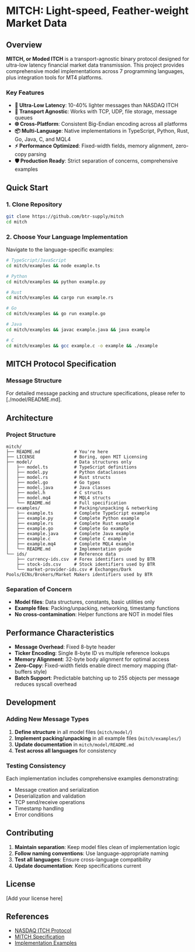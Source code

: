 # MITCH: Light-speed, Feather-weight Market Data

## Overview

**MITCH, or Moded ITCH** is a transport-agnostic binary protocol designed for ultra-low latency financial market data transmission. This project provides comprehensive model implementations across 7 programming languages, plus integration tools for MT4 platforms.

### Key Features

- **🚀 Ultra-Low Latency**: 10-40% lighter messages than NASDAQ ITCH
- **🔄 Transport Agnostic**: Works with TCP, UDP, file storage, message queues
- **🌐 Cross-Platform**: Consistent Big-Endian encoding across all platforms  
- **📦 Multi-Language**: Native implementations in TypeScript, Python, Rust, Go, Java, C, and MQL4
- **⚡ Performance Optimized**: Fixed-width fields, memory alignment, zero-copy parsing
- **🛡️ Production Ready**: Strict separation of concerns, comprehensive examples

## Quick Start

### 1. Clone Repository
```bash
git clone https://github.com/btr-supply/mitch
cd mitch
```

### 2. Choose Your Language Implementation

Navigate to the language-specific examples:

```bash
# TypeScript/JavaScript
cd mitch/examples && node example.ts

# Python  
cd mitch/examples && python example.py

# Rust
cd mitch/examples && cargo run example.rs

# Go
cd mitch/examples && go run example.go

# Java
cd mitch/examples && javac example.java && java example

# C
cd mitch/examples && gcc example.c -o example && ./example
```

## MITCH Protocol Specification

### Message Structure

For detailed message packing and structure specifications, please refer to [./model/README.md].

## Architecture

### Project Structure

```
mitch/
├── README.md             # You're here
├── LICENSE               # Boring, open MIT Licensing
├── model/                # Data structures only
│   ├── model.ts          # TypeScript definitions
│   ├── model.py          # Python dataclasses  
│   ├── model.rs          # Rust structs
│   ├── model.go          # Go types
│   ├── model.java        # Java classes
│   ├── model.h           # C structs
│   ├── model.mq4         # MQL4 structs
│   └── README.md         # Full specification
├── examples/             # Packing/unpacking & networking
│   ├── example.ts        # Complete TypeScript example
│   ├── example.py        # Complete Python example  
│   ├── example.rs        # Complete Rust example
│   ├── example.go        # Complete Go example
│   ├── example.java      # Complete Java example
│   ├── example.c         # Complete C example
│   ├── example.mq4       # Complete MQL4 example
│   └── README.md         # Implementation guide
└── ids/                  # Reference data
    ├── currency-ids.csv  # Forex identifiers used by BTR
    ├── stock-ids.csv     # Stock identifiers used by BTR
    └── market-provider-ids.csv # Exchanges/Dark Pools/ECNs/Brokers/Market Makers identifiers used by BTR

```

### Separation of Concern

- **Model files**: Data structures, constants, basic utilities only
- **Example files**: Packing/unpacking, networking, timestamp functions
- **No cross-contamination**: Helper functions are NOT in model files

## Performance Characteristics

- **Message Overhead**: Fixed 8-byte header
- **Ticker Encoding**: Single 8-byte ID vs multiple reference lookups
- **Memory Alignment**: 32-byte body alignment for optimal access
- **Zero-Copy**: Fixed-width fields enable direct memory mapping (flat-buffers style)
- **Batch Support**: Predictable batching up to 255 objects per message reduces syscall overhead

## Development

### Adding New Message Types

1. **Define structure** in all model files (`mitch/model/`)
2. **Implement packing/unpacking** in all example files (`mitch/examples/`)  
3. **Update documentation** in `mitch/model/README.md`
4. **Test across all languages** for consistency

### Testing Consistency

Each implementation includes comprehensive examples demonstrating:
- Message creation and serialization
- Deserialization and validation  
- TCP send/receive operations
- Timestamp handling
- Error conditions

## Contributing

1. **Maintain separation**: Keep model files clean of implementation logic
2. **Follow naming conventions**: Use language-appropriate naming
3. **Test all languages**: Ensure cross-language compatibility
4. **Update documentation**: Keep specifications current

## License

[Add your license here]

## References

- [NASDAQ ITCH Protocol](./itch/v5-specs.pdf)
- [MITCH Specification](./model/README.md)
- [Implementation Examples](./examples/README.md)
